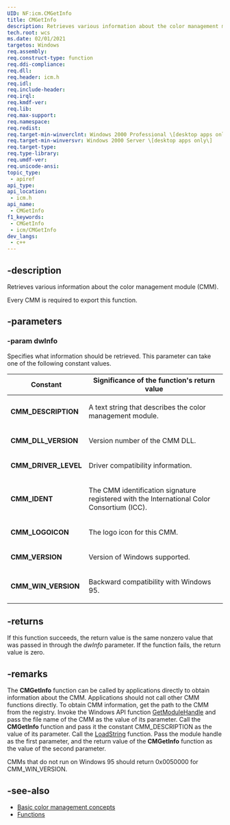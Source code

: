 ```yaml
---
UID: NF:icm.CMGetInfo
title: CMGetInfo
description: Retrieves various information about the color management module (CMM).
tech.root: wcs
ms.date: 02/01/2021
targetos: Windows
req.assembly: 
req.construct-type: function
req.ddi-compliance: 
req.dll: 
req.header: icm.h
req.idl: 
req.include-header: 
req.irql: 
req.kmdf-ver: 
req.lib: 
req.max-support: 
req.namespace: 
req.redist: 
req.target-min-winverclnt: Windows 2000 Professional \[desktop apps only\]
req.target-min-winversvr: Windows 2000 Server \[desktop apps only\]
req.target-type: 
req.type-library: 
req.umdf-ver: 
req.unicode-ansi: 
topic_type:
 - apiref
api_type:
api_location:
 - icm.h
api_name:
 - CMGetInfo
f1_keywords:
 - CMGetInfo
 - icm/CMGetInfo
dev_langs:
 - c++
---
```


## -description

Retrieves various information about the color management module (CMM).

Every CMM is required to export this function.

## -parameters

### -param dwInfo

Specifies what information should be retrieved. This parameter can take one of the following constant values.

<table>
<colgroup>
<col />
<col />
</colgroup>
<thead>
<tr class="header">
<th>Constant</th>
<th>Significance of the function's return value</th>
</tr>
</thead>
<tbody>
<tr class="odd">
<td><span id="CMM_DESCRIPTION"></span><span id="cmm_description"></span>
<strong>CMM_DESCRIPTION</strong></td>
<td><p>A text string that describes the color management module.</p></td>
</tr>
<tr class="even">
<td><span id="CMM_DLL_VERSION"></span><span id="cmm_dll_version"></span>
<strong>CMM_DLL_VERSION</strong></td>
<td><p>Version number of the CMM DLL.</p></td>
</tr>
<tr class="odd">
<td><span id="CMM_DRIVER_LEVEL"></span><span id="cmm_driver_level"></span>
<strong>CMM_DRIVER_LEVEL</strong></td>
<td><p>Driver compatibility information.</p></td>
</tr>
<tr class="even">
<td><span id="CMM_IDENT"></span><span id="cmm_ident"></span>
<strong>CMM_IDENT</strong></td>
<td><p>The CMM identification signature registered with the International Color Consortium (ICC).</p></td>
</tr>
<tr class="odd">
<td><span id="CMM_LOGOICON"></span><span id="cmm_logoicon"></span>
<strong>CMM_LOGOICON</strong></td>
<td><p>The logo icon for this CMM.</p></td>
</tr>
<tr class="even">
<td><span id="CMM_VERSION"></span><span id="cmm_version"></span>
<strong>CMM_VERSION</strong></td>
<td><p>Version of Windows supported.</p></td>
</tr>
<tr class="odd">
<td><span id="CMM_WIN_VERSION"></span><span id="cmm_win_version"></span>
<strong>CMM_WIN_VERSION</strong></td>
<td><p>Backward compatibility with Windows 95.</p></td>
</tr>
</tbody>
</table>

## -returns

If this function succeeds, the return value is the same nonzero value that was passed in through the *dwInfo* parameter. If the function fails, the return value is zero.

## -remarks

The **CMGetInfo** function can be called by applications directly to obtain information about the CMM. Applications should not call other CMM functions directly. To obtain CMM information, get the path to the CMM from the registry. Invoke the Windows API function [GetModuleHandle](../libloaderapi/nf-libloaderapi-getmodulehandlea.md) and pass the file name of the CMM as the value of its parameter. Call the **CMGetInfo** function and pass it the constant CMM\_DESCRIPTION as the value of its parameter. Call the [LoadString](../winuser/nf-winuser-loadstringa.md) function. Pass the module handle as the first parameter, and the return value of the **CMGetInfo** function as the value of the second parameter.

CMMs that do not run on Windows 95 should return 0x0050000 for CMM\_WIN\_VERSION.

## -see-also

* [Basic color management concepts](https://msdn.microsoft.com/en-us/library/dd371805\(v=vs.85\))
* [Functions](/windows/win32/wcs/functions)

